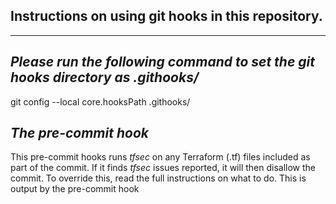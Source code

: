 
## Instructions on using git hooks in this repository.
---
*Please run the following command to set the git hooks directory as .githooks/*
---
git config --local core.hooksPath .githooks/

*The pre-commit hook*
---
This pre-commit hooks runs *tfsec* on any Terraform (.tf) files included as part of the commit.
If it finds *tfsec* issues reported, it will then disallow the commit. To override this, read the full instructions on what to do. This is output by the pre-commit hook 